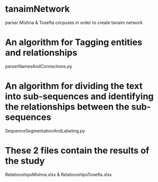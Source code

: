 # tanaimNetwork
parser Mishna &amp; Tosefta corpuses in order to create tanaim network

An algorithm for Tagging entities and relationships
====================================================
parserNamesAndConnections.py

An algorithm for dividing the text into sub-sequences and identifying the relationships between the sub-sequences
================================================================================================================
SequenceSegmentationAndLabeling.py

These 2 files contain the results of the study
==============================================
RelationshipsMishna.xlsx  &  RelationshipsTosefta.xlsx
